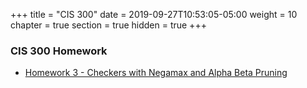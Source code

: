 +++
title = "CIS 300"
date = 2019-09-27T10:53:05-05:00
weight = 10
chapter = true
section = true
hidden = true
+++

### CIS 300 Homework

- [Homework 3 - Checkers with Negamax and Alpha Beta Pruning](/homework/ja38fjmn2h50lk)